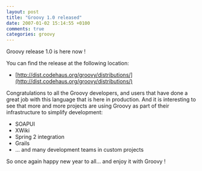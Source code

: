 ```yaml
---
layout: post
title: "Groovy 1.0 released"
date: 2007-01-02 15:14:55 +0100
comments: true
categories: groovy
---
```

Groovy release 1.0 is here now !

You can find the release at the following location:

* [http://dist.codehaus.org/groovy/distributions/](http://dist.codehaus.org/groovy/distributions/)

Congratulations to all the Groovy developers, and users that have done a great job with this language that is here in production. And it is interesting to see that more and more projects are using Groovy as part of their infrastructure to simplify development:

* SOAPUI
* XWiki
* Spring 2 integration
* Grails
* ... and many development teams in custom projects

So once again happy new year to all... and enjoy it with Groovy !
